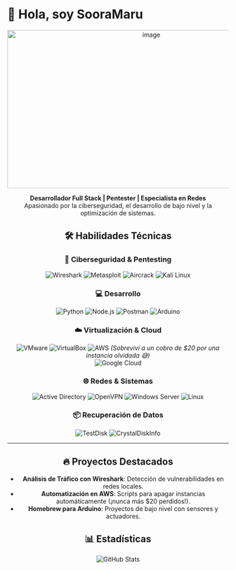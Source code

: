 # 👋 Hola, soy SooraMaru

<center>
<img width="640" height="360" alt="image" src="https://github.com/user-attachments/assets/543a5bcf-a83a-45dd-9b7a-9a2a432d3f19" />

**Desarrollador Full Stack | Pentester | Especialista en Redes**  
Apasionado por la ciberseguridad, el desarrollo de bajo nivel y la optimización de sistemas.  

## 🛠️ Habilidades Técnicas

### **🔐 Ciberseguridad & Pentesting**
![Wireshark](https://img.shields.io/badge/Wireshark-1679A7?style=for-the-badge&logo=wireshark&logoColor=white)
![Metasploit](https://img.shields.io/badge/Metasploit-ED1C24?style=for-the-badge)
![Aircrack](https://img.shields.io/badge/Aircrack--ng-000000?style=for-the-badge)
![Kali Linux](https://img.shields.io/badge/Kali_Linux-557C94?style=for-the-badge&logo=kali-linux&logoColor=white)

### **💻 Desarrollo**
![Python](https://img.shields.io/badge/Python-3776AB?style=for-the-badge&logo=python&logoColor=white)
![Node.js](https://img.shields.io/badge/Node.js-339933?style=for-the-badge&logo=nodedotjs&logoColor=white)
![Postman](https://img.shields.io/badge/Postman-FF6C37?style=for-the-badge&logo=postman&logoColor=white)
![Arduino](https://img.shields.io/badge/Arduino-00979D?style=for-the-badge&logo=arduino&logoColor=white)

### **☁️ Virtualización & Cloud**
![VMware](https://img.shields.io/badge/VMware-607078?style=for-the-badge&logo=vmware&logoColor=white)
![VirtualBox](https://img.shields.io/badge/VirtualBox-183A61?style=for-the-badge&logo=virtualbox&logoColor=white)
![AWS](https://img.shields.io/badge/AWS-232F3E?style=for-the-badge&logo=amazon-aws&logoColor=white) *(Sobreviví a un cobro de $20 por una instancia olvidada 😅)*  
![Google Cloud](https://img.shields.io/badge/Google_Cloud-4285F4?style=for-the-badge&logo=google-cloud&logoColor=white)

### **🌐 Redes & Sistemas**
![Active Directory](https://img.shields.io/badge/Active_Directory-0078D4?style=for-the-badge)
![OpenVPN](https://img.shields.io/badge/OpenVPN-EA7E20?style=for-the-badge&logo=openvpn&logoColor=white)
![Windows Server](https://img.shields.io/badge/Windows_Server-0078D6?style=for-the-badge&logo=windows&logoColor=white)
![Linux](https://img.shields.io/badge/Linux-FCC624?style=for-the-badge&logo=linux&logoColor=black)

### **📦 Recuperación de Datos**
![TestDisk](https://img.shields.io/badge/TestDisk-Expert-important)
![CrystalDiskInfo](https://img.shields.io/badge/CrystalDiskInfo-Diagnóstico_de_Discos-blue)

---

## 🔥 Proyectos Destacados
- **Análisis de Tráfico con Wireshark**: Detección de vulnerabilidades en redes locales.
- **Automatización en AWS**: Scripts para apagar instancias automáticamente (¡nunca más $20 perdidos!).
- **Homebrew para Arduino**: Proyectos de bajo nivel con sensores y actuadores.

## 📊 Estadísticas
![GitHub Stats](https://github-readme-stats.vercel.app/api?username=tuusuario&show_icons=true&theme=dark)
